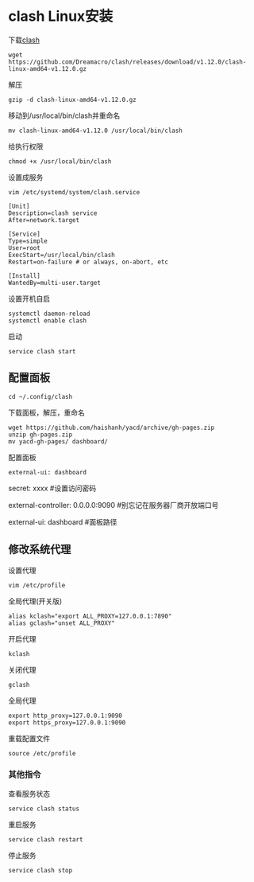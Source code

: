 # clash Linux安装

下载[clash](https://github.com/Dreamacro/clash)

```text
wget https://github.com/Dreamacro/clash/releases/download/v1.12.0/clash-linux-amd64-v1.12.0.gz
```

解压

```text
gzip -d clash-linux-amd64-v1.12.0.gz
```

移动到/usr/local/bin/clash并重命名

```text
mv clash-linux-amd64-v1.12.0 /usr/local/bin/clash
```

给执行权限

```text
chmod +x /usr/local/bin/clash
```

设置成服务

```text
vim /etc/systemd/system/clash.service
```

```text
[Unit]
Description=clash service
After=network.target
 
[Service]
Type=simple
User=root
ExecStart=/usr/local/bin/clash
Restart=on-failure # or always, on-abort, etc
 
[Install]
WantedBy=multi-user.target
```

设置开机自启

```text
systemctl daemon-reload
systemctl enable clash
```

启动

```text
service clash start
```

## 配置面板

```text
cd ~/.config/clash
```

下载面板，解压，重命名

```text
wget https://github.com/haishanh/yacd/archive/gh-pages.zip
unzip gh-pages.zip
mv yacd-gh-pages/ dashboard/
```

配置面板

```text
external-ui: dashboard
```

secret: xxxx #设置访问密码

external-controller: 0.0.0.0:9090  #别忘记在服务器厂商开放端口号

external-ui: dashboard  #面板路径

## 修改系统代理

设置代理

```text
vim /etc/profile
```

全局代理(开关版)

```text
alias kclash="export ALL_PROXY=127.0.0.1:7890"
alias gclash="unset ALL_PROXY"
```

开启代理

```text
kclash
```

关闭代理

```text
gclash
```

全局代理

```text
export http_proxy=127.0.0.1:9090
export https_proxy=127.0.0.1:9090
```

重载配置文件

```text
source /etc/profile
```

### 其他指令

查看服务状态

```text
service clash status
```

重启服务

```text
service clash restart
```

停止服务

```text
service clash stop
```
